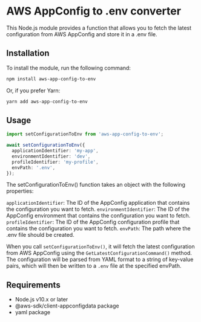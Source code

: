 # AWS AppConfig to .env converter

This Node.js module provides a function that allows you to fetch the latest configuration from AWS AppConfig and store it in a .env file.

## Installation

To install the module, run the following command:

```bash
npm install aws-app-config-to-env
```

Or, if you prefer Yarn:

```bash
yarn add aws-app-config-to-env
```

## Usage

```typescript
import setConfigurationToEnv from 'aws-app-config-to-env';

await setConfigurationToEnv({
  applicationIdentifier: 'my-app',
  environmentIdentifier: 'dev',
  profileIdentifier: 'my-profile',
  envPath: '.env',
});
```

The setConfigurationToEnv() function takes an object with the following properties:

`applicationIdentifier`: The ID of the AppConfig application that contains the configuration you want to fetch.
`environmentIdentifier`: The ID of the AppConfig environment that contains the configuration you want to fetch.
`profileIdentifier`: The ID of the AppConfig configuration profile that contains the configuration you want to fetch.
`envPath`: The path where the .env file should be created.


When you call `setConfigurationToEnv()`, it will fetch the latest configuration from AWS AppConfig using the `GetLatestConfigurationCommand()` method. The configuration will be parsed from YAML format to a string of key-value pairs, which will then be written to a `.env` file at the specified envPath.

## Requirements
- Node.js v10.x or later
- @aws-sdk/client-appconfigdata package
- yaml package